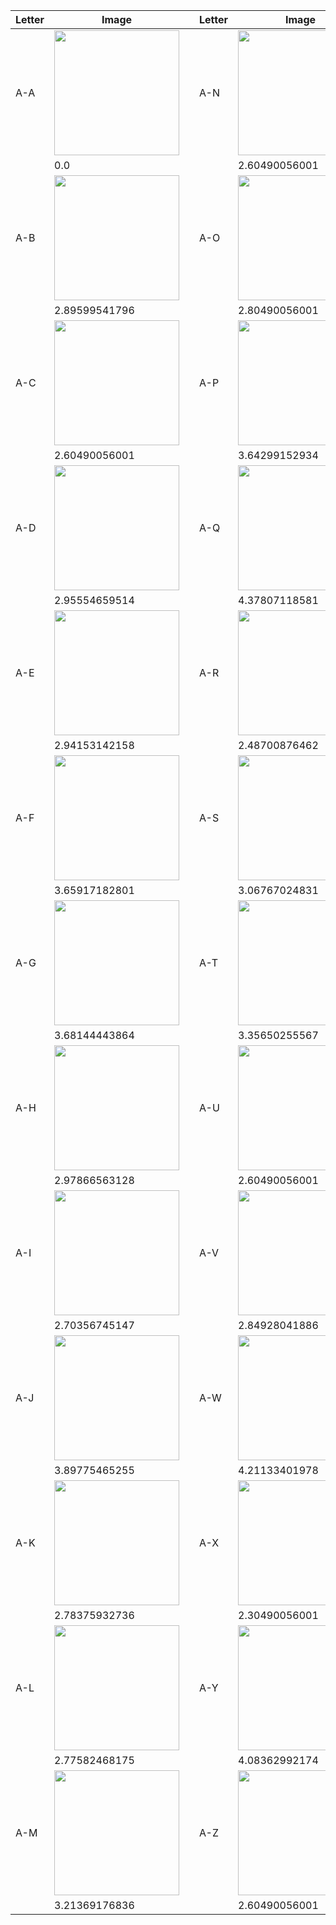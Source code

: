 

| Letter  | Image | | Letter  | Image |
| ------------- | ------------- | ------------- | ------------- | ------------- |
| A-A  | <img src="https://github.com/priba/aproximated_ged/blob/master/data/Results/AED/A-A.png" width="200"> | | A-N  | <img src="https://github.com/priba/aproximated_ged/blob/master/data/Results/AED/A-N.png" width="200"> |
|      | 0.0 | |      | 2.60490056001 |
| A-B  | <img src="https://github.com/priba/aproximated_ged/blob/master/data/Results/AED/A-B.png" width="200"> | | A-O  | <img src="https://github.com/priba/aproximated_ged/blob/master/data/Results/AED/A-O.png" width="200"> |
|      | 2.89599541796 | |      | 2.80490056001 |
| A-C  | <img src="https://github.com/priba/aproximated_ged/blob/master/data/Results/AED/A-C.png" width="200"> | | A-P  | <img src="https://github.com/priba/aproximated_ged/blob/master/data/Results/AED/A-P.png" width="200"> |
|      | 2.60490056001 | |      | 3.64299152934 |
| A-D  | <img src="https://github.com/priba/aproximated_ged/blob/master/data/Results/AED/A-D.png" width="200"> | | A-Q  | <img src="https://github.com/priba/aproximated_ged/blob/master/data/Results/AED/A-Q.png" width="200"> |
|      | 2.95554659514 | |      | 4.37807118581 |
| A-E  | <img src="https://github.com/priba/aproximated_ged/blob/master/data/Results/AED/A-E.png" width="200"> | | A-R  | <img src="https://github.com/priba/aproximated_ged/blob/master/data/Results/AED/A-R.png" width="200"> |
|      | 2.94153142158 | |      | 2.48700876462 |
| A-F  | <img src="https://github.com/priba/aproximated_ged/blob/master/data/Results/AED/A-F.png" width="200"> | | A-S  | <img src="https://github.com/priba/aproximated_ged/blob/master/data/Results/AED/A-S.png" width="200"> |
|      | 3.65917182801 | |      | 3.06767024831 |
| A-G  | <img src="https://github.com/priba/aproximated_ged/blob/master/data/Results/AED/A-G.png" width="200"> | | A-T  | <img src="https://github.com/priba/aproximated_ged/blob/master/data/Results/AED/A-T.png" width="200"> |
|      | 3.68144443864 | |      | 3.35650255567 |
| A-H  | <img src="https://github.com/priba/aproximated_ged/blob/master/data/Results/AED/A-H.png" width="200"> | | A-U  | <img src="https://github.com/priba/aproximated_ged/blob/master/data/Results/AED/A-U.png" width="200"> |
|      | 2.97866563128 | |      | 2.60490056001 |
| A-I  | <img src="https://github.com/priba/aproximated_ged/blob/master/data/Results/AED/A-I.png" width="200"> | | A-V  | <img src="https://github.com/priba/aproximated_ged/blob/master/data/Results/AED/A-V.png" width="200"> |
|      | 2.70356745147 | |      | 2.84928041886 |
| A-J  | <img src="https://github.com/priba/aproximated_ged/blob/master/data/Results/AED/A-J.png" width="200"> | | A-W  | <img src="https://github.com/priba/aproximated_ged/blob/master/data/Results/AED/A-W.png" width="200"> |
|      | 3.89775465255 | |      | 4.21133401978 |
| A-K  | <img src="https://github.com/priba/aproximated_ged/blob/master/data/Results/AED/A-K.png" width="200"> | | A-X  | <img src="https://github.com/priba/aproximated_ged/blob/master/data/Results/AED/A-X.png" width="200"> |
|      | 2.78375932736 | |      | 2.30490056001 |
| A-L  | <img src="https://github.com/priba/aproximated_ged/blob/master/data/Results/AED/A-L.png" width="200"> | | A-Y  | <img src="https://github.com/priba/aproximated_ged/blob/master/data/Results/AED/A-Y.png" width="200"> |
|      | 2.77582468175 | |      | 4.08362992174 |
| A-M  | <img src="https://github.com/priba/aproximated_ged/blob/master/data/Results/AED/A-M.png" width="200"> | | A-Z  | <img src="https://github.com/priba/aproximated_ged/blob/master/data/Results/AED/A-Z.png" width="200"> |
|      | 3.21369176836 | |      | 2.60490056001 |
